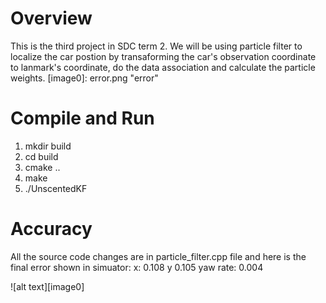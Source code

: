 # Overview
This is the third project in SDC term 2. We will be using particle filter to localize the car postion by transaforming the car's observation coordinate to lanmark's coordinate, do the data association and calculate the particle weights.
[image0]: error.png "error"


# Compile and Run

1. mkdir build
2. cd build
3. cmake ..
4. make
5. ./UnscentedKF

# Accuracy
All the source code changes are in particle_filter.cpp file and here is the final error shown in simuator:
x: 0.108  y 0.105  yaw rate: 0.004

![alt text][image0]



